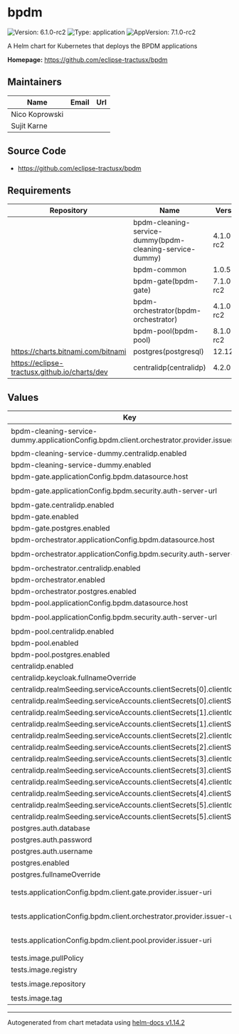 # bpdm

![Version: 6.1.0-rc2](https://img.shields.io/badge/Version-6.1.0--rc2-informational?style=flat-square) ![Type: application](https://img.shields.io/badge/Type-application-informational?style=flat-square) ![AppVersion: 7.1.0-rc2](https://img.shields.io/badge/AppVersion-7.1.0--rc2-informational?style=flat-square)

A Helm chart for Kubernetes that deploys the BPDM applications

**Homepage:** <https://github.com/eclipse-tractusx/bpdm>

## Maintainers

| Name | Email | Url |
| ---- | ------ | --- |
| Nico Koprowski |  |  |
| Sujit Karne |  |  |

## Source Code

* <https://github.com/eclipse-tractusx/bpdm>

## Requirements

| Repository | Name | Version |
|------------|------|---------|
|  | bpdm-cleaning-service-dummy(bpdm-cleaning-service-dummy) | 4.1.0-rc2 |
|  | bpdm-common | 1.0.5 |
|  | bpdm-gate(bpdm-gate) | 7.1.0-rc2 |
|  | bpdm-orchestrator(bpdm-orchestrator) | 4.1.0-rc2 |
|  | bpdm-pool(bpdm-pool) | 8.1.0-rc2 |
| https://charts.bitnami.com/bitnami | postgres(postgresql) | 12.12.10 |
| https://eclipse-tractusx.github.io/charts/dev | centralidp(centralidp) | 4.2.0 |

## Values

| Key | Type | Default | Description |
|-----|------|---------|-------------|
| bpdm-cleaning-service-dummy.applicationConfig.bpdm.client.orchestrator.provider.issuer-uri | string | `"http://bpdm-centralidp/auth/realms/CX-Central"` |  |
| bpdm-cleaning-service-dummy.centralidp.enabled | bool | `false` |  |
| bpdm-cleaning-service-dummy.enabled | bool | `true` |  |
| bpdm-gate.applicationConfig.bpdm.datasource.host | string | `"bpdm-postgres"` |  |
| bpdm-gate.applicationConfig.bpdm.security.auth-server-url | string | `"http://bpdm-centralidp/auth"` |  |
| bpdm-gate.centralidp.enabled | bool | `false` |  |
| bpdm-gate.enabled | bool | `true` |  |
| bpdm-gate.postgres.enabled | bool | `false` |  |
| bpdm-orchestrator.applicationConfig.bpdm.datasource.host | string | `"bpdm-postgres"` |  |
| bpdm-orchestrator.applicationConfig.bpdm.security.auth-server-url | string | `"http://bpdm-centralidp/auth"` |  |
| bpdm-orchestrator.centralidp.enabled | bool | `false` |  |
| bpdm-orchestrator.enabled | bool | `true` |  |
| bpdm-orchestrator.postgres.enabled | bool | `false` |  |
| bpdm-pool.applicationConfig.bpdm.datasource.host | string | `"bpdm-postgres"` |  |
| bpdm-pool.applicationConfig.bpdm.security.auth-server-url | string | `"http://bpdm-centralidp/auth"` |  |
| bpdm-pool.centralidp.enabled | bool | `false` |  |
| bpdm-pool.enabled | bool | `true` |  |
| bpdm-pool.postgres.enabled | bool | `false` |  |
| centralidp.enabled | bool | `true` |  |
| centralidp.keycloak.fullnameOverride | string | `"bpdm-centralidp"` |  |
| centralidp.realmSeeding.serviceAccounts.clientSecrets[0].clientId | string | `"sa-cl7-cx-1"` |  |
| centralidp.realmSeeding.serviceAccounts.clientSecrets[0].clientSecret | string | `"**********"` |  |
| centralidp.realmSeeding.serviceAccounts.clientSecrets[1].clientId | string | `"sa-cl7-cx-5"` |  |
| centralidp.realmSeeding.serviceAccounts.clientSecrets[1].clientSecret | string | `"**********"` |  |
| centralidp.realmSeeding.serviceAccounts.clientSecrets[2].clientId | string | `"sa-cl7-cx-7"` |  |
| centralidp.realmSeeding.serviceAccounts.clientSecrets[2].clientSecret | string | `"**********"` |  |
| centralidp.realmSeeding.serviceAccounts.clientSecrets[3].clientId | string | `"sa-cl25-cx-1"` |  |
| centralidp.realmSeeding.serviceAccounts.clientSecrets[3].clientSecret | string | `"**********"` |  |
| centralidp.realmSeeding.serviceAccounts.clientSecrets[4].clientId | string | `"sa-cl25-cx-2"` |  |
| centralidp.realmSeeding.serviceAccounts.clientSecrets[4].clientSecret | string | `"**********"` |  |
| centralidp.realmSeeding.serviceAccounts.clientSecrets[5].clientId | string | `"sa-cl25-cx-3"` |  |
| centralidp.realmSeeding.serviceAccounts.clientSecrets[5].clientSecret | string | `"**********"` |  |
| postgres.auth.database | string | `"bpdm"` |  |
| postgres.auth.password | string | `"bpdm"` |  |
| postgres.auth.username | string | `"bpdm"` |  |
| postgres.enabled | bool | `true` |  |
| postgres.fullnameOverride | string | `"bpdm-postgres"` |  |
| tests.applicationConfig.bpdm.client.gate.provider.issuer-uri | string | `"http://bpdm-centralidp/auth/realms/CX-Central"` |  |
| tests.applicationConfig.bpdm.client.orchestrator.provider.issuer-uri | string | `"http://bpdm-centralidp/auth/realms/CX-Central"` |  |
| tests.applicationConfig.bpdm.client.pool.provider.issuer-uri | string | `"http://bpdm-centralidp/auth/realms/CX-Central"` |  |
| tests.image.pullPolicy | string | `"IfNotPresent"` |  |
| tests.image.registry | string | `"docker.io"` |  |
| tests.image.repository | string | `"tractusx/bpdm-system-tester"` |  |
| tests.image.tag | string | `""` |  |

----------------------------------------------
Autogenerated from chart metadata using [helm-docs v1.14.2](https://github.com/norwoodj/helm-docs/releases/v1.14.2)
